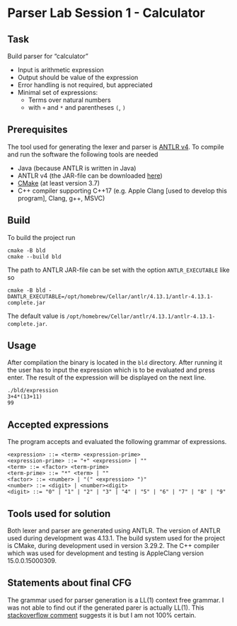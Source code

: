 # Parser Lab Session 1 - Calculator

## Task
Build parser for “calculator”
- Input is arithmetic expression
- Output should be value of the expression
- Error handling is not required, but appreciated
- Minimal set of expressions:
    - Terms over natural numbers
    - with `+` and `*` and parentheses `(`, `)`

## Prerequisites
The tool used for generating the lexer and parser is [ANTLR v4](https://github.com/antlr/antlr4). To compile and run the software the following tools are needed
- Java (because ANTLR is written in Java)
- ANTLR v4 (the JAR-file can be downloaded [here](https://www.antlr.org/download.html))
- [CMake](https://cmake.org/download/) (at least version 3.7)
- C++ compiler supporting C++17 (e.g. Apple Clang [used to develop this program], Clang, g++, MSVC)

## Build
To build the project run
```shell
cmake -B bld
cmake --build bld
```
The path to ANTLR JAR-file can be set with the option `ANTLR_EXECUTABLE` like so
```shell
cmake -B bld -DANTLR_EXECUTABLE=/opt/homebrew/Cellar/antlr/4.13.1/antlr-4.13.1-complete.jar
```
The default value is `/opt/homebrew/Cellar/antlr/4.13.1/antlr-4.13.1-complete.jar`.

## Usage
After compilation the binary is located in the `bld` directory. After running it the user has to input the expression which is to be evaluated and press enter. The result of the expression will be displayed on the next line.
```shell
./bld/expression
3+4*(13+11)
99
```

## Accepted expressions
The program accepts and evaluated the following grammar of expressions.
```
<expression> ::= <term> <expression-prime>
<expression-prime> ::= "+" <expression> | ""
<term> ::= <factor> <term-prime>
<term-prime> ::= "*" <term> | ""
<factor> ::= <number> | "(" <expression> ")"
<number> ::= <digit> | <number><digit>
<digit> ::= "0" | "1" | "2" | "3" | "4" | "5" | "6" | "7" | "8" | "9"
```

## Tools used for solution
Both lexer and parser are generated using ANTLR. The version of ANTLR used during development was 4.13.1. The build system used for the project is CMake, during development used in version 3.29.2. The C++ compiler which was used for development and testing is AppleClang version 15.0.0.15000309.

## Statements about final CFG
The grammar used for parser generation is a LL(1) context free grammar. I was not able to find out if the generated parer is actually LL(1). This [stackoverflow comment](https://stackoverflow.com/a/26457201) suggests it is but I am not 100% certain.
